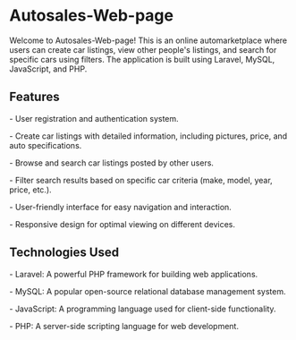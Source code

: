 <h1>Autosales-Web-page</h1>

Welcome to Autosales-Web-page! This is an online automarketplace where users can create car listings, view other people's listings, and search for specific cars using filters. The application is built using Laravel, MySQL, JavaScript, and PHP.

<h2>Features</h2>

<p>- User registration and authentication system.</p>
<p>- Create car listings with detailed information, including pictures, price, and auto specifications.</p>
<p>- Browse and search car listings posted by other users.</p>
<p>- Filter search results based on specific car criteria (make, model, year, price, etc.).</p>
<p>- User-friendly interface for easy navigation and interaction.</p>
<p>- Responsive design for optimal viewing on different devices.</p>

<h2>Technologies Used</h2>

<p>- Laravel: A powerful PHP framework for building web applications.</p>
<p>- MySQL: A popular open-source relational database management system.</p>
<p>- JavaScript: A programming language used for client-side functionality.</p>
<p>- PHP: A server-side scripting language for web development.</p>
